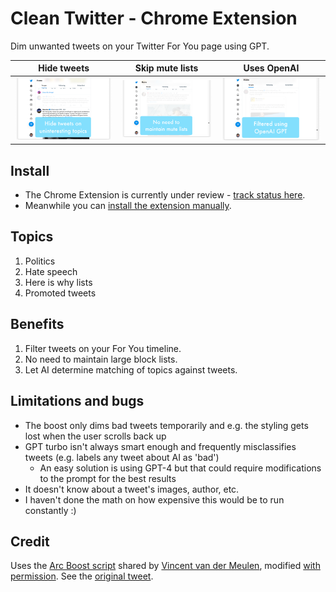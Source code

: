 # Clean Twitter - Chrome Extension
Dim unwanted tweets on your Twitter For You page using GPT.

Hide tweets | Skip mute lists | Uses OpenAI
--- | --- | ---
![Hide tweets](/screenshots/1.png) | ![Skip mute lists](/screenshots/2.png) | ![Uses OpenAI](/screenshots/3.png)

## Install

- The Chrome Extension is currently under review - [track status here](https://github.com/paramaggarwal/clean-twitter/issues/1).
- Meanwhile you can [install the extension manually](https://webkul.com/blog/how-to-install-the-unpacked-extension-in-chrome/).

## Topics

1. Politics
2. Hate speech
3. Here is why lists
4. Promoted tweets

## Benefits

1. Filter tweets on your For You timeline.
2. No need to maintain large block lists.
3. Let AI determine matching of topics against tweets.

## Limitations and bugs
* The boost only dims bad tweets temporarily and e.g. the styling gets lost when the user scrolls back up
* GPT turbo isn't always smart enough and frequently misclassifies tweets (e.g. labels any tweet about AI as 'bad')
    * An easy solution is using GPT-4 but that could require modifications to the prompt for the best results
* It doesn't know about a tweet's images, author, etc.
* I haven't done the math on how expensive this would be to run constantly :)

## Credit

Uses the [Arc Boost script](https://github.com/vincentmvdm/for-me-page) shared by [Vincent van der Meulen](https://twitter.com/vincentmvdm), modified [with permission](https://twitter.com/vincentmvdm/status/1659388675682123776). See the [original tweet](https://twitter.com/vincentmvdm/status/1658678049691385857).
